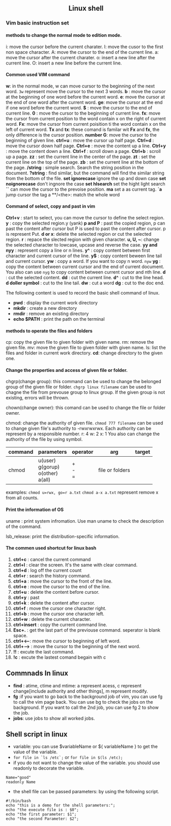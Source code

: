 ## <center> Linux shell </center>
### Vim basic instruction set

#### methods to change the normal mode to edition mode.
i: move the cursor before the current charater.
I: move the cusor to the first non space character.
A: move the cursor to the end of the current line.
a: move the cursor after the current charater.
o: insert a new line after the current line.
O: insert a new line before the current line.

#### Common used VIM command
**w**: in the normal mode, w can move cursor to the beginning of the next word. ```3w``` represent move the cursor to the next 3 words.
**b** : move the cursor at the beginning of one word before the current word.
**e**: move the cursor at the end of one word after the current word.
**ge**: move the cursor at the end if one word before the current word.
**$** : move the cursor to the end of current line.
**0** : move the cursor to the beginning of current line. 
**fx**: move the cursor from current position to the word contain x on the right of current word.
**Fx**: move the cursor from current poisition ti the word contain x on the left of current word.
**Tx** and **tx**: these comand is familar wit **Fx** and **fx**, the only difference is the cursor position.
**number G**: move the cursor to the beginning of given line.
**ctrl+u** : move the cursor up half page.
**Ctrl+d** : move the cursor down half page.
**Ctrl+e** : move the content up a line.
**Ctrl+y** : move the content down a line.
**Ctrl+f** : scroll down a page.
**Ctrl+b** : scroll up a page.
**zz** : set the current line in the center of the page.
**zt** : set the current line on the top of the page.
**zb** : set the current line at the bottom of the page.
**/string** : simple search. Search the string position in the document.
**?string** : find similar, but the command will find the similar string from the bottom of the file.
**set ignorecase** ignore the up and down case
**set noignorecase** don't ingnore the case
**set hlsearch** set the hight light search
**``** can move the cursor to the prevoise position.
**ma** set a as current tag.
**`a** jump cursor the tag a 
**/\<the\>: match the whole word

#### Command of select, copy and past in vim
**Ctrl+v** : start to select, you can move the cursor to define the select region.
**y** : copy the selected region.y (yank)
**p and P** : past the copied region, p can past the content after cursor but P is used to past the content after cursor. p is represent Put.
**d or x**: delete the selected region or cut the selected region.
**r** : repace the slected region with given character.
**u, U, ~**: change the selected character to lowcase, upcase and reverse the case.
**yy and nyy** : represent copy a line or n lines.
**y^** : copy content between first character and current cursor of the line.
**y$** : copy content beween line tail and current cursor.
**yw** : copy a word. If you want to copy n word. ```nyw```
**yg** : copy the content between current cursor and the end of current document. You also can use ```nyg``` to copy content between current cursor and nth line.
**d** : cut the selected content.
**dd** : cut the current line.
**d^** : cut to the line head.
**d doller symbol** : cut to the line tail.
**dw** : cut a word
**dg** : cut to the doc end.


The following content is used to record the basic shell command of linux.
* **pwd** : display the current work directory
* **mkdir** : create a new directory
* **rmdir** : remove an existing directory
* **echo $PATH** : print the path on the terminal
#### methods to operate the files and folders
cp: copy the given file to given folder with given name.
rm: remove the given file.
mv: move the given file to given folder with given name.
ls: list the files and folder in current work directory. 
**cd**: change directory to the given one.

#### Change the properties and access of given file or folder.
chgrp(change group): this command can be used to change the belonged group of the given file or folder. ```chgrp linux filename``` can be used to chagne the file from prevouse group to linux group. If the given group is not existing, errors will be thrown.

chown(change owner): this comand can be used to change the file or folder owner.

chmod: change the authority of given file. ```chmod 777 filename``` can be used to change given file's authority to -rwxrwxrwx. Each authority can be represent by a responsible number.
r: 4 
w: 2
x: 1
You also can change the authority of the file by using symbol. 


|command|parameters|operator|arg|target|
|-|-|-|-|-|
|chmod| u(user)<br> g(gorup)<br>o(other)<br>a(all)| +<br>-<br>=<br>| file or folders|

examples: ```chmod u=rwx, go=r a.txt```
```chmod a-x a.txt``` represent remove x from all counts.

#### Print the information of OS
uname : print system infromation. Use man uname to check the description of the command.

lsb_release: print the distribution-specific information.

#### The commen used shortcut for linux bash
1. **ctrl+c** : cancel the current command
2. **ctrl+l** : clear the screen. It's the same with clear command.
3. **ctrl+d** : log off the current count
4. **ctrl+r** : search the history command.
5. **ctrl+a** : move the cursor to the front of the line.
6. **ctrl+e** : move the cursor to the end of the line.
7. **ctrl+u** : delete the content before cursor.
8. **ctrl+y** : past
9. **ctrl+k** : delete the content after cursor.
10. **ctrl+f** : move the cursor one character right.
11. **ctrl+b** : move the cursor one character left.
12. **ctrl+w** : delete the current character.
13. **ctrl+insert** : copy the current command line.
14. **Esc+.** : get the last part of the previouse command. seperator is blank space.
15. **ctrl+<--**: move the cursor to beginning of left word.
16. **ctrl+-->** : move the cursor to the beginning of the next word.
17. **!!** : excute the last command.
18. **!c** : excute the lastest comand begain with c


## Commnads In linux 
* **find** : atime, ctime and mtime: a represent acess, c represent change[include authority and other things], m represent modify. 
* **fg** :if you want to go back to the background job of vim, you can use fg to call the vim page back. You can use bg to check the 
jobs on the background. If you want to call the 2nd job, you can use fg 2 to show the job.
* **jobs**: use jobs to show all worked jobs.



## Shell script in linux
* variable: you can use $variableName or ${ variableName } to get the value of the variable.
*  ``` for file in `ls /etc`; ``` or ``` for file in $(ls /etc); ```
* if you do not want to change the value of the variable. you should use readonly to decorate the variable.
 ```
Name="good" 
readonly Name
 ```
* the shell file can be passed parameters: by using the following script.
 ```
#!/bin/bash
echo "this is a demo for the shell parameters:";
echo "the execute file is : $0";
echo "the first parameter: $1";
echo "the second Parameter: $2";
 ```
